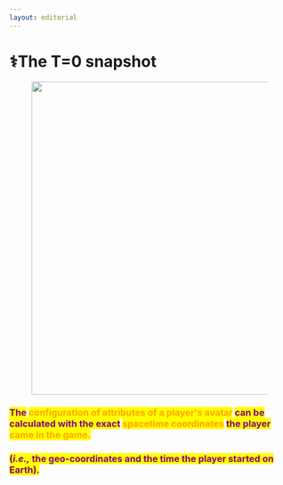 ```yaml
---
layout: editorial
---
```


# ⚕️The T=0 snapshot

<figure><img src="../../../../../../.gitbook/assets/pexels-btgl-♡-18547133.jpg" alt="" width="563"><figcaption></figcaption></figure>

### <mark style="color:purple;">**The**</mark>**&#x20;**<mark style="color:orange;">**configuration of attributes of a player's avatar**</mark>**&#x20;**<mark style="color:purple;">**can be calculated with the exact**</mark>**&#x20;**<mark style="color:orange;">**spacetime coordinates**</mark>**&#x20;**<mark style="color:purple;">**the player**</mark>**&#x20;**<mark style="color:orange;">**came in the game.**</mark>

### <mark style="color:purple;">**(**</mark>_<mark style="color:purple;">**i.e.,**</mark>_<mark style="color:purple;">**&#x20;**</mark><mark style="color:purple;">**the geo-coordinates and the time the player started on Earth).**</mark>
